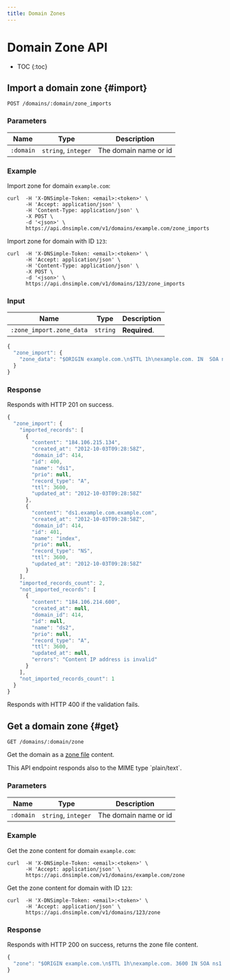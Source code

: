 ```yaml
---
title: Domain Zones
---
```


# Domain Zone API

* TOC
{:toc}


## Import a domain zone {#import}

    POST /domains/:domain/zone_imports

### Parameters

Name | Type | Description
-----|------|------------
`:domain` | `string`, `integer` | The domain name or id

### Example

Import zone for domain `example.com`:

    curl  -H 'X-DNSimple-Token: <email>:<token>' \
          -H 'Accept: application/json' \
          -H 'Content-Type: application/json' \
          -X POST \
          -d '<json>' \
          https://api.dnsimple.com/v1/domains/example.com/zone_imports

Import zone for domain with ID `123`:

    curl  -H 'X-DNSimple-Token: <email>:<token>' \
          -H 'Accept: application/json' \
          -H 'Content-Type: application/json' \
          -X POST \
          -d '<json>' \
          https://api.dnsimple.com/v1/domains/123/zone_imports

### Input

Name | Type | Description
-----|------|------------
`:zone_import.zone_data` | `string` | **Required**.

~~~js
{
  "zone_import": {
    "zone_data": "$ORIGIN example.com.\n$TTL 1h\nexample.com. IN  SOA ns1.dnsimple.com admin.dnsimple.com 2011092001 86400 7200 604800 300\nexample.com. IN NS  ns1.dnsimple.com.\nexample.com. IN NS  ns2.dnsimple.com.\nexample.com. IN NS  ns3.dnsimple.com.\nexample.com. IN NS  ns4.dnsimple.com.\nds1.example.com. 3600 IN  A 184.106.215.134\nindex.example.com. 3600 IN  NS ds1.example.com\n; example.com. 3600 IN  URL http://dnsimple.com\n; www.example.com. 3600 IN  URL https://dnsimple.com"
  }
}
~~~

### Response

Responds with HTTP 201 on success.

~~~js
{
  "zone_import": {
    "imported_records": [
      {
        "content": "184.106.215.134",
        "created_at": "2012-10-03T09:28:58Z",
        "domain_id": 414,
        "id": 400,
        "name": "ds1",
        "prio": null,
        "record_type": "A",
        "ttl": 3600,
        "updated_at": "2012-10-03T09:28:58Z"
      },
      {
        "content": "ds1.example.com.example.com",
        "created_at": "2012-10-03T09:28:58Z",
        "domain_id": 414,
        "id": 401,
        "name": "index",
        "prio": null,
        "record_type": "NS",
        "ttl": 3600,
        "updated_at": "2012-10-03T09:28:58Z"
      }
    ],
    "imported_records_count": 2,
    "not_imported_records": [
      {
        "content": "184.106.214.600",
        "created_at": null,
        "domain_id": 414,
        "id": null,
        "name": "ds2",
        "prio": null,
        "record_type": "A",
        "ttl": 3600,
        "updated_at": null,
        "errors": "Content IP address is invalid"
      }
    ],
    "not_imported_records_count": 1
  }
}
~~~

Responds with HTTP 400 if the validation fails.


## Get a domain zone {#get}

    GET /domains/:domain/zone

Get the domain as a [zone file](https://www.ietf.org/rfc/rfc1035.txt) content.

<note>
This API endpoint responds also to the MIME type `plain/text`.
</note>

### Parameters

Name | Type | Description
-----|------|------------
`:domain` | `string`, `integer` | The domain name or id

### Example

Get the zone content for domain `example.com`:

    curl  -H 'X-DNSimple-Token: <email>:<token>' \
          -H 'Accept: application/json' \
          https://api.dnsimple.com/v1/domains/example.com/zone

Get the zone content for domain with ID `123`:

    curl  -H 'X-DNSimple-Token: <email>:<token>' \
          -H 'Accept: application/json' \
          https://api.dnsimple.com/v1/domains/123/zone

### Response

Responds with HTTP 200 on success, returns the zone file content.

~~~js
{
  "zone": "$ORIGIN example.com.\n$TTL 1h\nexample.com. 3600 IN SOA ns1.dnsimple.com admin.dnsimple.com 2012112401 86400 7200 604800 300\nexample.com. 3600 IN NS  ns1.dnsimple.com.\nexample.com. 3600 IN NS  ns2.dnsimple.com.\nexample.com. 3600 IN NS  ns3.dnsimple.com.\nexample.com. 3600 IN NS  ns4.dnsimple.com."
}
~~~
